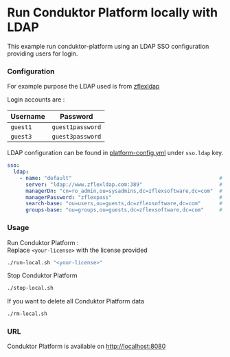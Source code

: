 # Run Conduktor Platform locally with LDAP

This example run conduktor-platform using an LDAP SSO configuration providing users for login.


### Configuration 

For example purpose the LDAP used is from [zflexldap](https://www.zflexldapadministrator.com/index.php/blog/82-free-online-ldap)

Login accounts are :

| Username | Password         |
|----------|------------------|
| `guest1` | `guest1password` |
| `guest3` | `guest3password` |

LDAP configuration can be found in [platform-config.yml](platform-config.yaml) under `sso.ldap` key.

```yaml
sso:
  ldap:
    - name: "default"                                                # Custom name for ldap connection
      server: "ldap://www.zflexldap.com:389"                         # LDAP server URI with port
      managerDn: "cn=ro_admin,ou=sysadmins,dc=zflexsoftware,dc=com"  # Bind DN 
      managerPassword: "zflexpass"                                   # Bind Password
      search-base: "ou=users,ou=guests,dc=zflexsoftware,dc=com"      # Base DN to search for users
      groups-base: "ou=groups,ou=guests,dc=zflexsoftware,dc=com"     # Base DN to search for groups
```

### Usage

Run Conduktor Platform :    
Replace `<your-license>` with the license provided
```sh
./run-local.sh "<your-license>"
```

Stop Conduktor Platform
```sh
./stop-local.sh
```

If you want to delete all Conduktor Platform data
```sh
./rm-local.sh
```
### URL
Conduktor Platform is available on [http://localhost:8080](http://localhost:8080)
